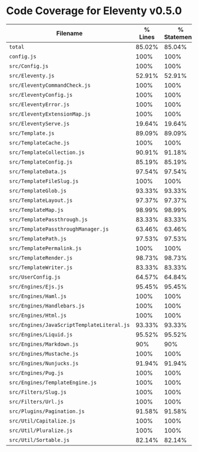 # Code Coverage for Eleventy v0.5.0

| Filename                                   | % Lines | % Statements | % Functions | % Branches |
| ------------------------------------------ | ------- | ------------ | ----------- | ---------- |
| `total`                                    | 85.02%  | 85.04%       | 83.22%      | 75.26%     |
| `config.js`                                | 100%    | 100%         | 100%        | 100%       |
| `src/Config.js`                            | 100%    | 100%         | 100%        | 100%       |
| `src/Eleventy.js`                          | 52.91%  | 52.91%       | 37.5%       | 22.73%     |
| `src/EleventyCommandCheck.js`              | 100%    | 100%         | 100%        | 87.5%      |
| `src/EleventyConfig.js`                    | 100%    | 100%         | 100%        | 100%       |
| `src/EleventyError.js`                     | 100%    | 100%         | 100%        | 100%       |
| `src/EleventyExtensionMap.js`              | 100%    | 100%         | 100%        | 90%        |
| `src/EleventyServe.js`                     | 19.64%  | 19.64%       | 46.15%      | 0%         |
| `src/Template.js`                          | 89.09%  | 89.09%       | 83.33%      | 80.37%     |
| `src/TemplateCache.js`                     | 100%    | 100%         | 100%        | 100%       |
| `src/TemplateCollection.js`                | 90.91%  | 91.18%       | 86.67%      | 83.33%     |
| `src/TemplateConfig.js`                    | 85.19%  | 85.19%       | 62.5%       | 94.44%     |
| `src/TemplateData.js`                      | 97.54%  | 97.54%       | 100%        | 78.13%     |
| `src/TemplateFileSlug.js`                  | 100%    | 100%         | 100%        | 100%       |
| `src/TemplateGlob.js`                      | 93.33%  | 93.33%       | 100%        | 87.5%      |
| `src/TemplateLayout.js`                    | 97.37%  | 97.37%       | 100%        | 92.86%     |
| `src/TemplateMap.js`                       | 98.99%  | 98.99%       | 100%        | 81.82%     |
| `src/TemplatePassthrough.js`               | 83.33%  | 83.33%       | 75%         | 0%         |
| `src/TemplatePassthroughManager.js`        | 63.46%  | 63.46%       | 76.92%      | 66.67%     |
| `src/TemplatePath.js`                      | 97.53%  | 97.53%       | 94.44%      | 96.3%      |
| `src/TemplatePermalink.js`                 | 100%    | 100%         | 100%        | 100%       |
| `src/TemplateRender.js`                    | 98.73%  | 98.73%       | 100%        | 94.44%     |
| `src/TemplateWriter.js`                    | 83.33%  | 83.33%       | 74.19%      | 78.13%     |
| `src/UserConfig.js`                        | 64.57%  | 64.84%       | 55.26%      | 45.45%     |
| `src/Engines/Ejs.js`                       | 95.45%  | 95.45%       | 85.71%      | 66.67%     |
| `src/Engines/Haml.js`                      | 100%    | 100%         | 100%        | 100%       |
| `src/Engines/Handlebars.js`                | 100%    | 100%         | 100%        | 83.33%     |
| `src/Engines/Html.js`                      | 100%    | 100%         | 100%        | 100%       |
| `src/Engines/JavaScriptTemplateLiteral.js` | 93.33%  | 93.33%       | 100%        | 100%       |
| `src/Engines/Liquid.js`                    | 95.52%  | 95.52%       | 96%         | 75%        |
| `src/Engines/Markdown.js`                  | 90%     | 90%          | 87.5%       | 75%        |
| `src/Engines/Mustache.js`                  | 100%    | 100%         | 100%        | 100%       |
| `src/Engines/Nunjucks.js`                  | 91.94%  | 91.94%       | 100%        | 66.67%     |
| `src/Engines/Pug.js`                       | 100%    | 100%         | 100%        | 75%        |
| `src/Engines/TemplateEngine.js`            | 100%    | 100%         | 100%        | 100%       |
| `src/Filters/Slug.js`                      | 100%    | 100%         | 100%        | 100%       |
| `src/Filters/Url.js`                       | 100%    | 100%         | 100%        | 100%       |
| `src/Plugins/Pagination.js`                | 91.58%  | 91.58%       | 92.86%      | 83.33%     |
| `src/Util/Capitalize.js`                   | 100%    | 100%         | 100%        | 100%       |
| `src/Util/Pluralize.js`                    | 100%    | 100%         | 100%        | 100%       |
| `src/Util/Sortable.js`                     | 82.14%  | 82.14%       | 69.23%      | 95%        |
